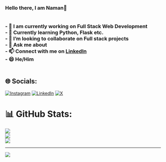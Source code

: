 ### Hello there, I am Naman👋<br><br><br>- 🔭 I am currently working on Full Stack Web Development<br>- 🌱 Currently learning Python, Flask etc. <br>- 👯 I’m looking to collaborate on Full stack projects<br>- 💬 Ask me about <br>- 📫 Connect with me on [LinkedIn](https://www.linkedin.com/in/namanm21/)<br>- 😄 He/Him<br><br>


## 🌐 Socials:
[![Instagram](https://img.shields.io/badge/Instagram-%23E4405F.svg?logo=Instagram&logoColor=white)](https://instagram.com/mhitchhiker) [![LinkedIn](https://img.shields.io/badge/LinkedIn-%230077B5.svg?logo=linkedin&logoColor=white)](https://linkedin.com/in/namanm21) [![X](https://img.shields.io/badge/X-black.svg?logo=X&logoColor=white)](https://x.com/KhandalNaman) 


# 📊 GitHub Stats:
![](https://github-readme-stats.vercel.app/api?username=namanzzz&theme=dark&hide_border=false&include_all_commits=true&count_private=true)<br/>
![](https://github-readme-streak-stats.herokuapp.com/?user=namanzzz&theme=dark&hide_border=false)<br/>
![](https://github-readme-stats.vercel.app/api/top-langs/?username=namanzzz&theme=dark&hide_border=false&include_all_commits=true&count_private=true&layout=compact)

---
[![](https://visitcount.itsvg.in/api?id=namanzzz&icon=0&color=0)](https://visitcount.itsvg.in)

<!-- Proudly created with GPRM ( https://gprm.itsvg.in ) -->
